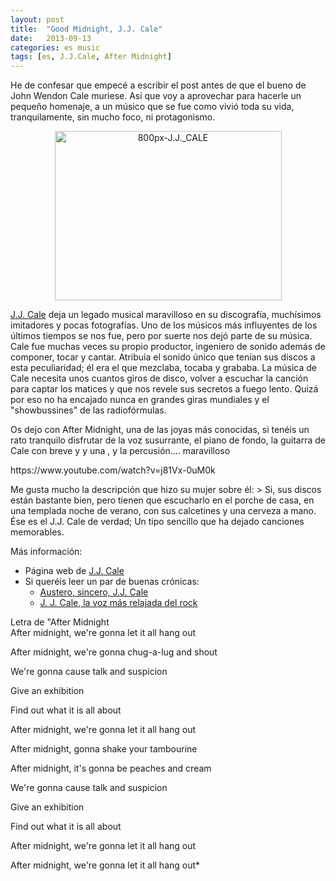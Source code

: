```yaml
---
layout: post
title:  "Good Midnight, J.J. Cale"
date:   2013-09-13
categories: es music
tags: [es, J.J.Cale, After Midnight]
---
```


He de confesar que empecé a escribir el post antes de que el bueno de John Wendon Cale muriese. Así que voy a aprovechar para hacerle un pequeño homenaje, a un músico que se fue como vivió toda su vida, tranquilamente, sin mucho foco, ni protagonismo.

<p style="text-align: center;"><a href="https://en.wikipedia.org/wiki/File:J.J._CALE.jpg"><img class="aligncenter  wp-image-1325" src="http://izaroblog.files.wordpress.com/2013/08/800px-j-j-_cale.jpg?w=519" alt="800px-J.J._CALE" width="363" height="271" /></a></p>

<a title="J.J. Cale" href="https://en.wikipedia.org/wiki/J.j._cale" target="_blank" rel="noopener">J.J. Cale</a> deja un legado musical maravilloso en su discografía, muchísimos imitadores y pocas fotografías. Uno de los músicos más influyentes de los últimos tiempos se nos fue, pero por suerte nos dejó parte de su música.
Cale fue muchas veces su propio productor, ingeniero de sonido además de componer, tocar y cantar. Atribuía el sonido único que tenían sus discos a esta peculiaridad; él era el que mezclaba, tocaba y grababa.
La música de Cale necesita unos cuantos giros de disco, volver a escuchar la canción para captar los matices y que nos revele sus secretos a fuego lento. Quizá por eso no ha encajado nunca en grandes giras mundiales y el "showbussines" de las radiofórmulas.

Os dejo con After Midnight, una de las joyas más conocidas, si tenéis un rato tranquilo disfrutar de la voz susurrante, el piano de fondo, la guitarra de Cale con breve y y una , y la percusión.... maravilloso

<p>https://www.youtube.com/watch?v=j81Vx-0uM0k</p>
<p><a href="https://www.youtube.com/watch?v=j81Vx-0uM0k"> </a></p>
Me gusta mucho la descripción que hizo su mujer sobre él: 
> Si, sus discos están bastante bien, pero tienen que escucharlo en el porche de casa, en una templada noche de verano, con sus calcetines y una cerveza a mano. Ése es el J.J. Cale de verdad; Un tipo sencillo que ha dejado canciones memorables.

Más información:
- Página web de [J.J. Cale](http://jjcale.com/)
- Si queréis leer un par de buenas crónicas: 
  - <a title="Diagonal" href="http://www.diagonalperiodico.net/culturas/19556-austero-sincero-jj-cale.html" target="_blank" rel="noopener">Austero, sincero, J.J. Cale </a>
  - <a title="El pais" href="http://cultura.elpais.com/cultura/2013/07/27/actualidad/1374952565_225592.html" target="_blank" rel="noopener">J. J. Cale, la voz más relajada del rock</a>


Letra de "After Midnight\
After midnight, we're gonna let it all hang out

After midnight, we're gonna chug-a-lug and shout

We're gonna cause talk and suspicion

Give an exhibition

Find out what it is all about

After midnight, we're gonna let it all hang out

After midnight, gonna shake your tambourine

After midnight, it's gonna be peaches and cream

We're gonna cause talk and suspicion

Give an exhibition

Find out what it is all about

After midnight, we're gonna let it all hang out

After midnight, we're gonna let it all hang out* 


